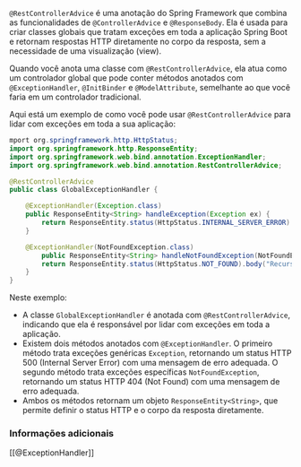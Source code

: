 `@RestControllerAdvice` é uma anotação do Spring Framework que combina as funcionalidades de `@ControllerAdvice` e `@ResponseBody`. Ela é usada para criar classes globais que tratam exceções em toda a aplicação Spring Boot e retornam respostas HTTP diretamente no corpo da resposta, sem a necessidade de uma visualização (view).

Quando você anota uma classe com `@RestControllerAdvice`, ela atua como um controlador global que pode conter métodos anotados com `@ExceptionHandler`, `@InitBinder` e `@ModelAttribute`, semelhante ao que você faria em um controlador tradicional.

Aqui está um exemplo de como você pode usar `@RestControllerAdvice` para lidar com exceções em toda a sua aplicação:

```java
mport org.springframework.http.HttpStatus;
import org.springframework.http.ResponseEntity;
import org.springframework.web.bind.annotation.ExceptionHandler;
import org.springframework.web.bind.annotation.RestControllerAdvice;

@RestControllerAdvice
public class GlobalExceptionHandler {

    @ExceptionHandler(Exception.class)
    public ResponseEntity<String> handleException(Exception ex) {
        return ResponseEntity.status(HttpStatus.INTERNAL_SERVER_ERROR).body("Ocorreu um erro interno: " + ex.getMessage());
    }

    @ExceptionHandler(NotFoundException.class)
	    public ResponseEntity<String> handleNotFoundException(NotFoundException ex) {
        return ResponseEntity.status(HttpStatus.NOT_FOUND).body("Recurso não encontrado: " + ex.getMessage());
    }
}
```

Neste exemplo:

- A classe `GlobalExceptionHandler` é anotada com `@RestControllerAdvice`, indicando que ela é responsável por lidar com exceções em toda a aplicação.
- Existem dois métodos anotados com `@ExceptionHandler`. O primeiro método trata exceções genéricas `Exception`, retornando um status HTTP 500 (Internal Server Error) com uma mensagem de erro adequada. O segundo método trata exceções específicas `NotFoundException`, retornando um status HTTP 404 (Not Found) com uma mensagem de erro adequada.
- Ambos os métodos retornam um objeto `ResponseEntity<String>`, que permite definir o status HTTP e o corpo da resposta diretamente.

### Informações adicionais 

[[@ExceptionHandler]] 
